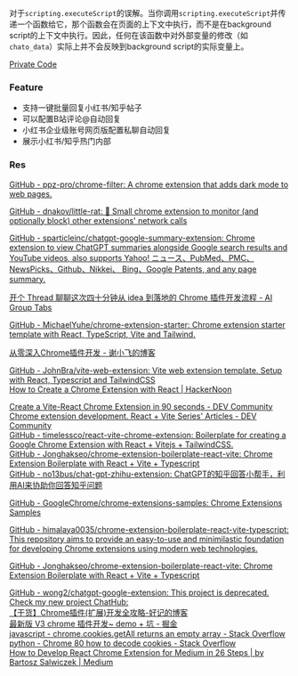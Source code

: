 
对于`scripting.executeScript`的误解。当你调用`scripting.executeScript`并传递一个函数给它，那个函数会在页面的上下文中执行，而不是在background script的上下文中执行。因此，任何在该函数中对外部变量的修改（如`chato_data`）实际上并不会反映到background script的实际变量上。  

[Private Code](https://github.com/Bot-Traffic/bot-auto-reply-plugin)

### Feature

- 支持一键批量回复小红书/知乎帖子
- 可以配置B站评论@自动回复
- 小红书企业级账号网页版配置私聊自动回复
- 展示小红书/知乎热门内部

### Res

[GitHub - ppz-pro/chrome-filter: A chrome extension that adds dark mode to web pages.](https://github.com/ppz-pro/chrome-filter)

[GitHub - dnakov/little-rat: 🐀 Small chrome extension to monitor (and optionally block) other extensions' network calls](https://github.com/dnakov/little-rat)

[GitHub - sparticleinc/chatgpt-google-summary-extension: Chrome extension to view ChatGPT summaries alongside Google search results and YouTube videos, also supports Yahoo! ニュース、PubMed、PMC、NewsPicks、Github、Nikkei、 Bing、Google Patents, and any page summary.](https://github.com/sparticleinc/chatgpt-google-summary-extension)

[开个 Thread 聊聊这次四十分钟从 idea 到落地的 Chrome 插件开发流程 - AI Group Tabs](https://twitter.com/CoooolXyh/status/1732560960936935555)  

[GitHub - MichaelYuhe/chrome-extension-starter: Chrome extension starter template with React, TypeScript, Vite and Tailwind.](https://github.com/MichaelYuhe/chrome-extension-starter)

[从零深入Chrome插件开发 - 谢小飞的博客](https://xieyufei.com/2021/11/09/Chrome-Plugin.html#Chrome%E6%8F%92%E4%BB%B6%E7%AE%80%E4%BB%8B)

[GitHub - JohnBra/vite-web-extension: Vite web extension template. Setup with React, Typescript and TailwindCSS](https://github.com/JohnBra/vite-web-extension)  
[How to Create a Chrome Extension with React | HackerNoon](https://hackernoon.com/how-to-create-a-chrome-extension-with-react)  

[Create a Vite-React Chrome Extension in 90 seconds - DEV Community](https://dev.to/jacksteamdev/create-a-vite-react-chrome-extension-in-90-seconds-3df7)  
[Chrome extension development. React + Vite Series' Articles - DEV Community](https://dev.to/bnn1/series/23613)  
[GitHub - timelessco/react-vite-chrome-extension: Boilerplate for creating a Google Chrome Extension with React + Vitejs + TailwindCSS.](https://github.com/timelessco/react-vite-chrome-extension)  
[GitHub - Jonghakseo/chrome-extension-boilerplate-react-vite: Chrome Extension Boilerplate with React + Vite + Typescript](https://github.com/Jonghakseo/chrome-extension-boilerplate-react-vite)  
[GitHub - no13bus/chat-gpt-zhihu-extension: ChatGPT的知乎回答小帮手，利用AI来协助你回答知乎问题](https://github.com/no13bus/chat-gpt-zhihu-extension)

[GitHub - GoogleChrome/chrome-extensions-samples: Chrome Extensions Samples](https://github.com/GoogleChrome/chrome-extensions-samples)  

[GitHub - himalaya0035/chrome-extension-boilerplate-react-vite-typescript: This repository aims to provide an easy-to-use and minimilastic foundation for developing Chrome extensions using modern web technologies.](https://github.com/himalaya0035/chrome-extension-boilerplate-react-vite-typescript)

[GitHub - Jonghakseo/chrome-extension-boilerplate-react-vite: Chrome Extension Boilerplate with React + Vite + Typescript](https://github.com/Jonghakseo/chrome-extension-boilerplate-react-vite)

[GitHub - wong2/chatgpt-google-extension: This project is deprecated. Check my new project ChatHub:](https://github.com/wong2/chatgpt-google-extension)  
[【干货】Chrome插件(扩展)开发全攻略-好记的博客](http://blog.haoji.me/chrome-plugin-develop.html#popup-he-background)  
[最新版 V3 chrome 插件开发~ demo + 坑 - 掘金](https://juejin.cn/post/7021072232461893639#heading-11)  
[javascript - chrome.cookies.getAll returns an empty array - Stack Overflow](https://stackoverflow.com/questions/50771902/chrome-cookies-getall-returns-an-empty-array)  
[python - Chrome 80 how to decode cookies - Stack Overflow](https://stackoverflow.com/questions/60416350/chrome-80-how-to-decode-cookies)  
[How to Develop React Chrome Extension for Medium in 26 Steps | by Bartosz Salwiczek | Medium](https://medium.com/@bsalwiczek/how-to-develop-react-chrome-extension-for-medium-in-26-steps-d0401149e3a2)
